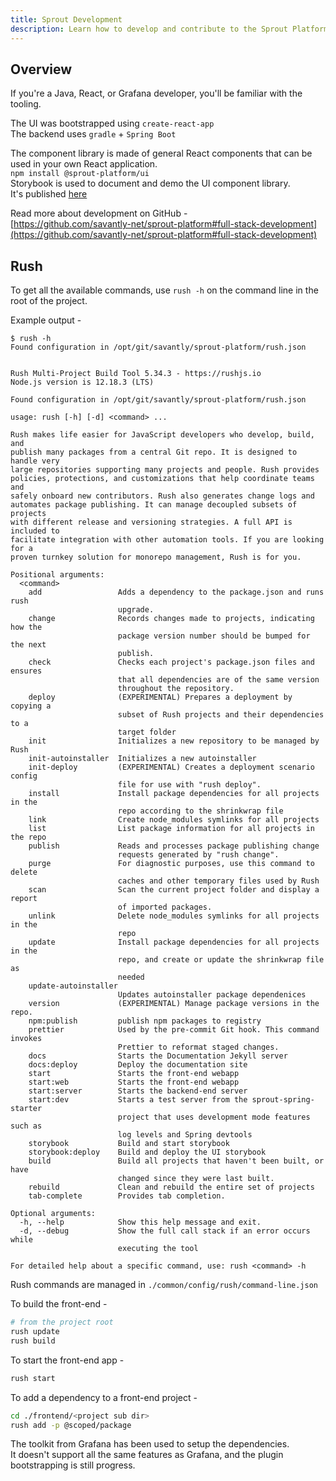 ```yaml
---
title: Sprout Development
description: Learn how to develop and contribute to the Sprout Platform
---
```



## Overview

If you're a Java, React, or Grafana developer, you'll be familiar with the tooling. 

The UI was bootstrapped using `create-react-app`  
The backend uses `gradle` + `Spring Boot`  

The component library is made of general React components that can be used in your own React application.  
`npm install @sprout-platform/ui`  
Storybook is used to document and demo the UI component library.  
It's published [here](https://master--5f96ec613d800900227e3b76.chromatic.com)  

Read more about development on GitHub -  
[https://github.com/savantly-net/sprout-platform#full-stack-development](https://github.com/savantly-net/sprout-platform#full-stack-development)

## Rush

To get all the available commands, use `rush -h` on the command line in the root of the project.   

Example output - 

```
$ rush -h
Found configuration in /opt/git/savantly/sprout-platform/rush.json


Rush Multi-Project Build Tool 5.34.3 - https://rushjs.io
Node.js version is 12.18.3 (LTS)

Found configuration in /opt/git/savantly/sprout-platform/rush.json

usage: rush [-h] [-d] <command> ...

Rush makes life easier for JavaScript developers who develop, build, and
publish many packages from a central Git repo. It is designed to handle very
large repositories supporting many projects and people. Rush provides
policies, protections, and customizations that help coordinate teams and
safely onboard new contributors. Rush also generates change logs and
automates package publishing. It can manage decoupled subsets of projects
with different release and versioning strategies. A full API is included to
facilitate integration with other automation tools. If you are looking for a
proven turnkey solution for monorepo management, Rush is for you.

Positional arguments:
  <command>
    add                 Adds a dependency to the package.json and runs rush
                        upgrade.
    change              Records changes made to projects, indicating how the
                        package version number should be bumped for the next
                        publish.
    check               Checks each project's package.json files and ensures
                        that all dependencies are of the same version
                        throughout the repository.
    deploy              (EXPERIMENTAL) Prepares a deployment by copying a
                        subset of Rush projects and their dependencies to a
                        target folder
    init                Initializes a new repository to be managed by Rush
    init-autoinstaller  Initializes a new autoinstaller
    init-deploy         (EXPERIMENTAL) Creates a deployment scenario config
                        file for use with "rush deploy".
    install             Install package dependencies for all projects in the
                        repo according to the shrinkwrap file
    link                Create node_modules symlinks for all projects
    list                List package information for all projects in the repo
    publish             Reads and processes package publishing change
                        requests generated by "rush change".
    purge               For diagnostic purposes, use this command to delete
                        caches and other temporary files used by Rush
    scan                Scan the current project folder and display a report
                        of imported packages.
    unlink              Delete node_modules symlinks for all projects in the
                        repo
    update              Install package dependencies for all projects in the
                        repo, and create or update the shrinkwrap file as
                        needed
    update-autoinstaller
                        Updates autoinstaller package dependenices
    version             (EXPERIMENTAL) Manage package versions in the repo.
    npm:publish         publish npm packages to registry
    prettier            Used by the pre-commit Git hook. This command invokes
                        Prettier to reformat staged changes.
    docs                Starts the Documentation Jekyll server
    docs:deploy         Deploy the documentation site
    start               Starts the front-end webapp
    start:web           Starts the front-end webapp
    start:server        Starts the backend-end server
    start:dev           Starts a test server from the sprout-spring-starter
                        project that uses development mode features such as
                        log levels and Spring devtools
    storybook           Build and start storybook
    storybook:deploy    Build and deploy the UI storybook
    build               Build all projects that haven't been built, or have
                        changed since they were last built.
    rebuild             Clean and rebuild the entire set of projects
    tab-complete        Provides tab completion.

Optional arguments:
  -h, --help            Show this help message and exit.
  -d, --debug           Show the full call stack if an error occurs while
                        executing the tool

For detailed help about a specific command, use: rush <command> -h
```


Rush commands are managed in `./common/config/rush/command-line.json`  


To build the front-end -  
```bash
# from the project root
rush update
rush build
```

To start the front-end app -  
```bash
rush start
``` 

To add a dependency to a front-end project - 
```bash
cd ./frontend/<project sub dir>
rush add -p @scoped/package
```


The toolkit from Grafana has been used to setup the dependencies.  
It doesn't support all the same features as Grafana, and the plugin bootstrapping is still progress.  